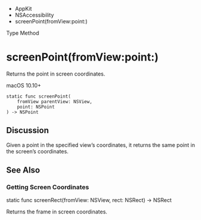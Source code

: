 

- AppKit
- NSAccessibility
-  screenPoint(fromView:point:) 

Type Method

# screenPoint(fromView:point:)

Returns the point in screen coordinates.

macOS 10.10+

``` source
static func screenPoint(
    fromView parentView: NSView,
    point: NSPoint
) -> NSPoint
```

## Discussion

Given a point in the specified view’s coordinates, it returns the same point in the screen’s coordinates.

## See Also

### Getting Screen Coordinates

static func screenRect(fromView: NSView, rect: NSRect) -> NSRect

Returns the frame in screen coordinates.

